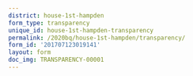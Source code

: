 ```yaml
---
district: house-1st-hampden
form_type: transparency
unique_id: house-1st-hampden-transparency
permalink: /2020bq/house-1st-hampden/transparency/
form_id: '201707123019141'
layout: form
doc_img: TRANSPARENCY-00001
---
```

